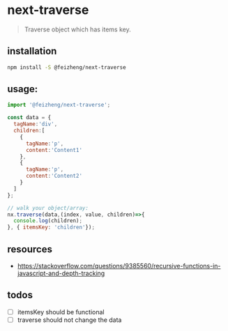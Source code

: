 # next-traverse
> Traverse object which has items key.

## installation
```bash
npm install -S @feizheng/next-traverse
```

## usage:
```js
import '@feizheng/next-traverse';

const data = {
  tagName:'div',
  children:[
    {
      tagName:'p',
      content:'Content1'
    },
    {
      tagName:'p',
      content:'Content2'
    }
  ]
};

// walk your object/array:
nx.traverse(data,(index, value, children)=>{
  console.log(children);
}, { itemsKey: 'children'});
```

## resources
- https://stackoverflow.com/questions/9385560/recursive-functions-in-javascript-and-depth-tracking

## todos
- [ ] itemsKey should be functional
- [ ] traverse should not change the data
